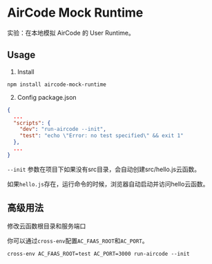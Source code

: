 # AirCode Mock Runtime

实验：在本地模拟 AirCode 的 User Runtime。

## Usage

1. Install

```
npm install aircode-mock-runtime
```

2. Config package.json

```json
{
  ...
  "scripts": {
    "dev": "run-aircode --init",
    "test": "echo \"Error: no test specified\" && exit 1"
  },
  ...
}
```

`--init` 参数在项目下如果没有src目录，会自动创建src/hello.js云函数。

如果`hello.js`存在，运行命令的时候，浏览器自动启动并访问hello云函数。

## 高级用法

修改云函数根目录和服务端口

你可以通过`cross-env`配置`AC_FAAS_ROOT`和`AC_PORT`。

```
cross-env AC_FAAS_ROOT=test AC_PORT=3000 run-aircode --init
```
